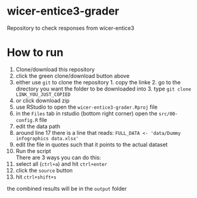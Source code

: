 # wicer-entice3-grader
Repository to check responses from wicer-entice3

# How to run

1. Clone/download this repository
  1. click the green clone/download button above
  2. either use `git` to clone the repository
    1. copy the linke
    2. go to the directory you want the folder to be downloaded into
    3. type `git clone LINK_YOU_JUST_COPIED`
  3. or click download zip
2. use RStudio to open the `wicer-entice3-grader.Rproj` file
3. in the `Files` tab in rstudio (bottom right corner) open the `src/00-config.R` file
4. edit the data path
  1. around line 17 there is a line that reads: `FULL_DATA <- 'data/Dummy infographics data.xlsx'`
  2. edit the file in quotes such that it points to the actual dataset
5. Run the script  
  There are 3 ways you can do this:
  1. select all (`ctrl+a`) and hit `ctrl+enter`
  2. click the `source` button
  3. hit `ctrl+shift+s`

the combined results will be in the `output` folder
